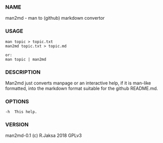 ### NAME
man2md - man to (github) markdown convertor

### USAGE
    man topic > topic.txt
    man2md topic.txt > topic.md

    or:
    man topic | man2md

### DESCRIPTION
Man2md just converts manpage or an interactive help, if it is man-like
formatted, into the markdown format suitable for the github README.md.

### OPTIONS
    -h  This help.

### VERSION
man2md-0.1 (c) R.Jaksa 2018 GPLv3


